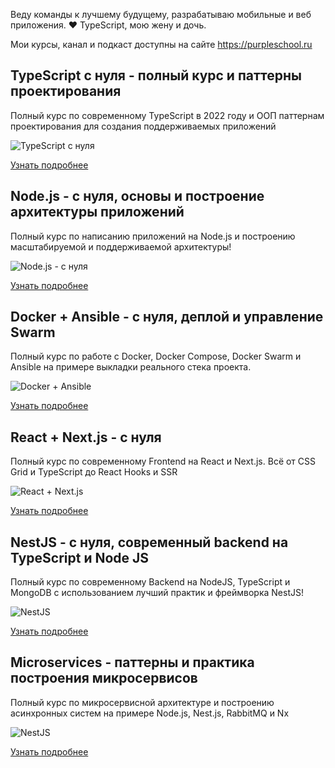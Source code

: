 Веду команды к лучшему будущему, разрабатываю мобильные и веб приложения. ❤️ TypeScript, мою жену и дочь.

Мои курсы, канал и подкаст доступны на сайте https://purpleschool.ru

## TypeScript с нуля - полный курс и паттерны проектирования
Полный курс по современному TypeScript в 2022 году и ООП паттернам проектирования для создания поддерживаемых приложений

![TypeScript с нуля](http://cdn-bucket.hb.bizmrg.com/purple-images/courses/undefined/4412496_bdce.jpeg)

[Узнать подробнее](https://purpleschool.ru/course/typescript)


## Node.js - с нуля, основы и построение архитектуры приложений
Полный курс по написанию приложений на Node.js и построению масштабируемой и поддерживаемой архитектуры!

![Node.js - с нуля](http://cdn-bucket.hb.bizmrg.com/purple-images/courses/undefined/4258394_ffaf.jpeg)

[Узнать подробнее](https://purpleschool.ru/course/nodejs)


## Docker + Ansible - с нуля, деплой и управление Swarm
Полный курс по работе с Docker, Docker Compose, Docker Swarm и Ansible на примере выкладки реального стека проекта.

![Docker + Ansible](http://cdn-bucket.hb.bizmrg.com/purple-images/courses/undefined/4068616_19d3.jpeg)

[Узнать подробнее](https://purpleschool.ru/course/docker)


## React + Next.js - с нуля
Полный курс по современному Frontend на React и Next.js. Всё от CSS Grid и TypeScript до React Hooks и SSR

![React + Next.js](http://cdn-bucket.hb.bizmrg.com/purple-images/courses/undefined/3965984_9788_2.jpeg)

[Узнать подробнее](https://purpleschool.ru/course/nextjs)


## NestJS - с нуля, современный backend на TypeScript и Node JS
Полный курс по современному Backend на NodeJS, TypeScript и MongoDB с использованием лучший практик и фреймворка NestJS!

![NestJS](http://cdn-bucket.hb.bizmrg.com/purple-images/courses/undefined/3885462_283e_2.jpeg)

[Узнать подробнее](https://purpleschool.ru/course/nestjs)

## Microservices - паттерны и практика построения микросервисов
Полный курс по микросервисной архитектуре и построению асинхронных систем на примере Node.js, Nest.js, RabbitMQ и Nx

![NestJS](http://cdn-bucket.hb.bizmrg.com/purple-images/courses/undefined/%D0%9E%D0%B1%D0%BB%D0%BE%D0%B6%D0%BA%D0%B0.jpg)

[Узнать подробнее](https://purpleschool.ru/course/microservices)
